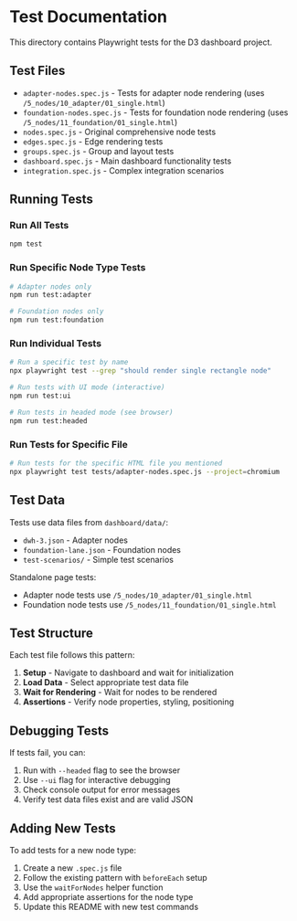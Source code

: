 # Test Documentation

This directory contains Playwright tests for the D3 dashboard project.

## Test Files

- `adapter-nodes.spec.js` - Tests for adapter node rendering (uses `/5_nodes/10_adapter/01_single.html`)
- `foundation-nodes.spec.js` - Tests for foundation node rendering (uses `/5_nodes/11_foundation/01_single.html`)
- `nodes.spec.js` - Original comprehensive node tests
- `edges.spec.js` - Edge rendering tests
- `groups.spec.js` - Group and layout tests
- `dashboard.spec.js` - Main dashboard functionality tests
- `integration.spec.js` - Complex integration scenarios

## Running Tests

### Run All Tests
```bash
npm test
```

### Run Specific Node Type Tests
```bash
# Adapter nodes only  
npm run test:adapter

# Foundation nodes only
npm run test:foundation
```

### Run Individual Tests
```bash
# Run a specific test by name
npx playwright test --grep "should render single rectangle node"

# Run tests with UI mode (interactive)
npm run test:ui

# Run tests in headed mode (see browser)
npm run test:headed
```

### Run Tests for Specific File
```bash
# Run tests for the specific HTML file you mentioned
npx playwright test tests/adapter-nodes.spec.js --project=chromium
```

## Test Data

Tests use data files from `dashboard/data/`:
- `dwh-3.json` - Adapter nodes  
- `foundation-lane.json` - Foundation nodes
- `test-scenarios/` - Simple test scenarios

Standalone page tests:
- Adapter node tests use `/5_nodes/10_adapter/01_single.html`
- Foundation node tests use `/5_nodes/11_foundation/01_single.html`

## Test Structure

Each test file follows this pattern:
1. **Setup** - Navigate to dashboard and wait for initialization
2. **Load Data** - Select appropriate test data file
3. **Wait for Rendering** - Wait for nodes to be rendered
4. **Assertions** - Verify node properties, styling, positioning

## Debugging Tests

If tests fail, you can:
1. Run with `--headed` flag to see the browser
2. Use `--ui` flag for interactive debugging
3. Check console output for error messages
4. Verify test data files exist and are valid JSON

## Adding New Tests

To add tests for a new node type:
1. Create a new `.spec.js` file
2. Follow the existing pattern with `beforeEach` setup
3. Use the `waitForNodes` helper function
4. Add appropriate assertions for the node type
5. Update this README with new test commands 